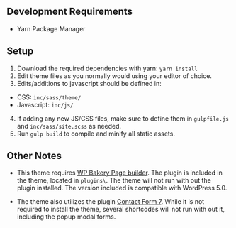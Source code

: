 ## Development Requirements
* Yarn Package Manager

## Setup
1. Download the required dependencies with yarn: `yarn install`
2. Edit theme files as you normally would using your editor of choice.
3. Edits/additions to javascript should be defined in:
  * CSS: `inc/sass/theme/`
  * Javascript: `inc/js/`
4. If adding any new JS/CSS files, make sure to define them in `gulpfile.js` and `inc/sass/site.scss` as needed.
5. Run `gulp build` to compile and minify all static assets.

## Other Notes
* This theme requires [WP Bakery Page builder](https://wpbakery.com/). The plugin is included in the theme, located in `plugins\`. The theme will not run with out the plugin installed. The version included is compatible with WordPress 5.0.

* The theme also utilizes the plugin [Contact Form 7](https://wordpress.org/plugins/contact-form-7/). While it is not required to install the theme, several shortcodes will not run with out it, including the popup modal forms.
